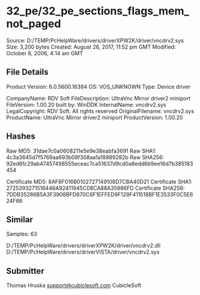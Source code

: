 32_pe/32_pe_sections_flags_mem_not_paged
========================================

Source:  D:/TEMP/PcHelpWare/drivers/driverXPW2K/driver/vncdrv2.sys
Size:  3,200 bytes
Created:  August 26, 2017, 11:52 pm GMT
Modified:  October 8, 2006, 4:14 am GMT

File Details
------------

Product Version:  6.0.5600.16384
OS:  VOS_UNKNOWN
Type:  Device driver

CompanyName:  RDV Soft
FileDescription:  UltraVnc Mirror driver2 miniport
FileVersion:  1.00.20 built by: WinDDK
InternalName:  vncdrv2.sys
LegalCopyright:  RDV Soft. All rights reserved
OriginalFilename:  vncdrv2.sys
ProductName:  UltraVnc Mirror driver2 miniport
ProductVersion:  1.00.20

Hashes
------

Raw MD5:  31dae7c0a0608211e5e9e38eabfa3691
Raw SHA1:  4c3a3645d7f5769aa693b08f308aa1a18889282b
Raw SHA256:  92ed6fc29ab47457498555eceac7ca51637d9cd0a8edd6b9ee16d7b385183454

Certificate MD5:  8AF8F016B0102727149108D7CBA40D21
Certificate SHA1:  2725393271516446A92411945C08CA88A35986FD
Certificate SHA256:  7DDB35286B5A3F3908BFD870C6F1EFFED9F129F411518BF1E3533F0C5E624F66

Similar
-------

Samples:  63

D:/TEMP/PcHelpWare/drivers/driverXPW2K/driver/vncdrv2.dll
D:/TEMP/PcHelpWare/drivers/driverVISTA/driver/vncdrv2.sys

Submitter
---------

Thomas Hruska
support@cubiclesoft.com
CubicleSoft
